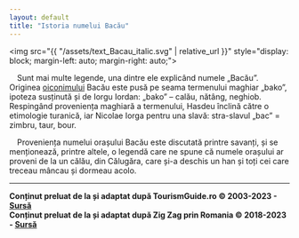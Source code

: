 ```yaml
---
layout: default
title: "Istoria numelui Bacău"
---
```


<img src="{{ "/assets/text_Bacau_italic.svg" | relative_url }}" style="display: block; margin-left: auto; margin-right: auto;">

&emsp;Sunt mai multe legende, una dintre ele explicând numele „Bacău”. Originea [oiconimului](https://dexonline.ro/definitie/oiconim) Bacău este pusă pe seama termenului maghiar „bako”, ipoteza susținută și de Iorgu Iordan: „bako” – calău, nătâng, neghiob. Respingând proveniența maghiară a termenului, Hasdeu înclină către o etimologie turanică, iar Nicolae Iorga pentru una slavă: stra-slavul „bac” = zimbru, taur, bour.

&emsp;Proveniența numelui orașului Bacău este discutată printre savanți, și se menționează, printre altele, o legendă care ne spune că numele orașului ar proveni de la un călău, din Călugăra, care și-a deschis un han și toți cei care treceau mâncau și dormeau acolo.

---

**Conținut preluat de la și adaptat după TourismGuide.ro © 2003-2023 - [Sursă](https://www.tourismguide.ro/html/orase/Bacau/Bacau/istoric.php)** <br>
**Conținut preluat de la și adaptat după Zig Zag prin Romania © 2018-2023 - [Sursă](http://zigzagprinromania.com/blog/muzeul-iulian-antonescu/)**
